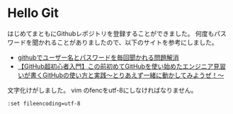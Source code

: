 # Hello Git

はじめてまともにGithubレポジトリを登録することができました。
何度もパスワードを聞かれることがありましたので、以下のサイトを参考にしました。

- [githubでユーザー名とパスワードを毎回聞かれる問題解消](https://qiita.com/non0311/items/03e3e7a042f70f072286)
- [【GitHub超初心者入門】この前初めてGitHubを使い始めたエンジニア見習いが書くGitHubの使い方と実践～とりあえず一緒に動かしてみようぜ！～](https://qiita.com/nnahito/items/566f8755e70c51532459)

文字化けがしました。
vim のfencをutf-8にしなければなりません。

```
:set fileencoding=utf-8
```
